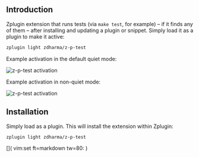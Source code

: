 ## Introduction

Zplugin extension that runs tests (via `make test`, for example) – if it finds
any of them  – after installing and updating a plugin or snippet. Simply load it
as a plugin to make it active:

```zsh
zplugin light zdharma/z-p-test
```

Example activation in the default quiet mode:

![z-p-test activation](https://raw.githubusercontent.com/zdharma/z-p-test/master/images/z-p-test-1.png)


Example activation in non-quiet mode:

![z-p-test activation](https://raw.githubusercontent.com/zdharma/z-p-test/master/images/z-p-test-2.png)

## Installation

Simply load as a plugin. This will install the extension within Zplugin:

```zsh
zplugin light zdharma/z-p-test
```

[]( vim:set ft=markdown tw=80: )
